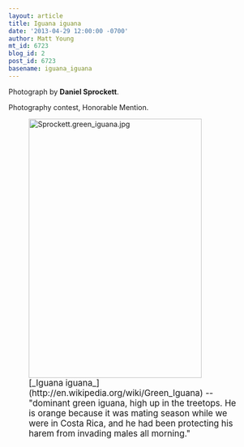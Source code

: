 ```yaml
---
layout: article
title: Iguana iguana
date: '2013-04-29 12:00:00 -0700'
author: Matt Young
mt_id: 6723
blog_id: 2
post_id: 6723
basename: iguana_iguana
---
```

Photograph by **Daniel Sprockett**.

Photography contest, Honorable Mention.

<figure>
<img src="/PT/uploads/2013/Sprockett.green_iguana.jpg" alt="Sprockett.green_iguana.jpg" width="341" height="512" />
<figcaption markdown="span">
<big>[_Iguana iguana_](http://en.wikipedia.org/wiki/Green_Iguana) -- "dominant green iguana, high up in the treetops.  He is orange because it was mating season while we were in Costa Rica, and he had been protecting his harem from invading males all morning."</big>


</figcaption>
</figure>
